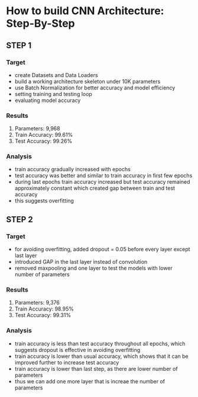 # How to build CNN Architecture: Step-By-Step

## STEP 1

### Target
- create Datasets and Data Loaders
-  build a working  architecture skeleton under 10K parameters
- use Batch Normalization for better accuracy and model efficiency
- setting training and testing loop
- evaluating model accuracy

### Results
1. Parameters: 9,968
2. Train Accuracy: 99.61%
3. Test Accuracy: 99.26%

### Analysis
- train accuracy gradually increased with epochs
- test accuracy was better and similar to train accuracy in first few epochs
-  during last epochs train accuracy increased but test accuracy remained approximately constant which created gap between train and test accuracy
-  this suggests overfitting 

## STEP 2

### Target
- for avoiding overfitting, added dropout = 0.05 before every layer except last layer
- introduced GAP in the last layer instead of convolution
- removed maxpooling and one layer to test the models with lower number of parameters

### Results
1. Parameters: 9,376
2. Train Accuracy: 98.95%
3. Test Accuracy: 99.31%

### Analysis
- train accuracy is less than test accuracy throughout all epochs, which suggests dropout is effective in avoiding overfitting
- train accuracy is lower than usual accuracy, which shows that it can be improved further to increase test accuracy
- train accuracy is lower than last step, as there are lower number of parameters
- thus we can add one more layer that is increae the number of parameters
